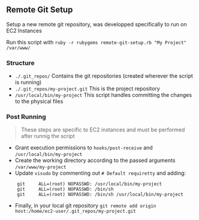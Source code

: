 ## Remote Git Setup
Setup a new remote git repository, was developped specifically to run on EC2 Instances

Run this script with ``` ruby -r rubygems remote-git-setup.rb "My Project" /var/www/ ```

### Structure

- ``` ./.git_repos/ ``` Contains the git repositories (created wherever the script is running)
- ``` ./.git_repos/my-project.git ``` This is the project repository
- ``` /usr/local/bin/my-project ``` This script handles committing the changes to the physical files

### Post Running
> These steps are specific to EC2 instances and must be performed after runnig the script

- Grant execution permissions to ``` hooks/post-receive ``` and ``` /usr/local/bin/my-project ```
- Create the working directory according to the passed arguments ``` /var/www/my-project ```
- Update ``` visudo ``` by commenting out ``` # Default requiretty ``` and adding:

```
	git     ALL=(root) NOPASSWD: /usr/local/bin/my-project
	git     ALL=(root) NOPASSWD: /bin/sh
	git     ALL=(root) NOPASSWD: /bin/sh /usr/local/bin/my-project
```
- Finally, in your local git repository ``` git remote add origin host:/home/ec2-user/.git_repos/my-project.git ```